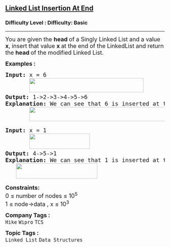 <h2><a href="https://www.geeksforgeeks.org/problems/linked-list-insertion-1587115620/1?page=1&category=CPP,Linked%20List&sortBy=submissions">Linked List Insertion At End</a></h2><h3>Difficulty Level : Difficulty: Basic</h3><hr><div class="problems_problem_content__Xm_eO"><p><span style="font-size: 18px;">You are given the <strong>head </strong>of a Singly Linked List and a value <strong>x</strong>, insert that value <strong>x </strong>at the end of the LinkedList and return the <strong>head </strong>of the modified Linked List.</span></p>
<p><span style="font-size: 18px;"><strong>Examples :</strong></span></p>
<pre><span style="font-size: 18px;"><strong>Input: </strong>x = 6<br> &nbsp; &nbsp; &nbsp; <img src="https://media.geeksforgeeks.org/img-practice/prod/addEditProblem/700525/Web/Other/blobid0_1754907658.webp" width="361" height="45"><br><strong>Output: </strong>1-&gt;2-&gt;3-&gt;4-&gt;5-&gt;6<strong>
Explanation: </strong>We can see that 6 is inserted at the end of the linkedlist<strong>.<br>       <img src="https://media.geeksforgeeks.org/img-practice/prod/addEditProblem/700525/Web/Other/blobid0_1754888953.webp" width="430" height="45"></strong></span>
</pre>
<pre><span style="font-size: 18px;"><strong>Input: </strong>x = 1<br>       <img src="https://media.geeksforgeeks.org/img-practice/prod/addEditProblem/700525/Web/Other/blobid1_1754889087.webp" width="191" height="48"><br></span><span style="font-size: 18px;"><strong>Output: </strong>4-&gt;5-&gt;1<br><strong>Explanation: </strong>We can see that 1 is inserted at the end of the linkedlist<strong style="font-family: -apple-system, BlinkMacSystemFont, 'Segoe UI', Roboto, Oxygen, Ubuntu, Cantarell, 'Open Sans', 'Helvetica Neue', sans-serif;">.<br>        <img src="https://media.geeksforgeeks.org/img-practice/prod/addEditProblem/700525/Web/Other/blobid2_1754889156.webp" width="257" height="48"></strong><strong><br></strong></span></pre>
<p><span style="font-size: 18px;"><strong>Constraints:</strong><br>0 ≤ number of nodes ≤ 10<sup>5<br></sup>1 ≤ node-&gt;data , x ≤ 10<sup>3</sup><sup><br></sup></span></p></div><p><span style=font-size:18px><strong>Company Tags : </strong><br><code>Hike</code>&nbsp;<code>Wipro</code>&nbsp;<code>TCS</code>&nbsp;<br><p><span style=font-size:18px><strong>Topic Tags : </strong><br><code>Linked List</code>&nbsp;<code>Data Structures</code>&nbsp;